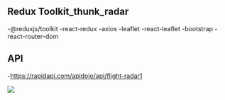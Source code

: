 ## Redux Toolkit_thunk_radar

-@reduxjs/toolkit
-react-redux
-axios
-leaflet
-react-leaflet
-bootstrap
-react-router-dom

## API

-https://rapidapi.com/apidojo/api/flight-radar1

<img src="screen.gif"/>
